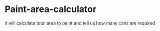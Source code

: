 # Paint-area-calculator
it will calculate total area to paint and tell us how many cans are required
